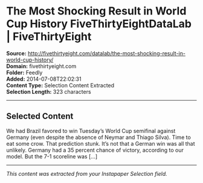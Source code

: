 # The Most Shocking Result in World Cup History FiveThirtyEightDataLab | FiveThirtyEight

**Source:** http://fivethirtyeight.com/datalab/the-most-shocking-result-in-world-cup-history/  
**Domain:** fivethirtyeight.com  
**Folder:** Feedly  
**Added:** 2014-07-08T22:02:31  
**Content Type:** Selection Content Extracted  
**Selection Length:** 323 characters  


---

## Selected Content

We had Brazil favored to win Tuesday’s World Cup semifinal against Germany (even despite the absence of Neymar and Thiago Silva). Time to eat some crow. That prediction stunk. It’s not that a German win was all that unlikely. Germany had a 35 percent chance of victory, according to our model. But the 7-1 scoreline was […]

---

*This content was extracted from your Instapaper Selection field.*